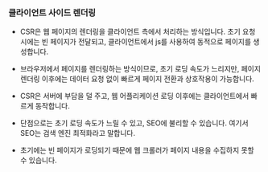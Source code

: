 ### 클라이언트 사이드 렌더링

- CSR은 웹 페이지의 렌더링을 클라이언트 측에서 처리하는 방식입니다. 초기 요청 시에는 빈 페이지가 전달되고, 클라이언트에서 js를 사용하여 동적으로 페이지를 생성합니다.

- 브라우저에서 페이지를 렌더링하는 방식이므로, 초기 로딩 속도가 느리지만, 페이지 렌더링 이후에는 데이터 요청 없이 빠르게 페이지 전환과 상호작용이 가능합니다.

- CSR은 서버에 부담을 덜 주고, 웹 어플리케이션 로딩 이후에는 클라이언트에서 빠르게 동작합니다.

- 단점으로는 초기 로딩 속도가 느릴 수 있고, SEO에 불리할 수 있습니다. 여기서 SEO는 검색 엔진 최적화라고 말합니다.

- 초기에는 빈 페이지가 로딩되기 때문에 웹 크롤러가 페이지 내용을 수집하지 못할 수 있습니다.
